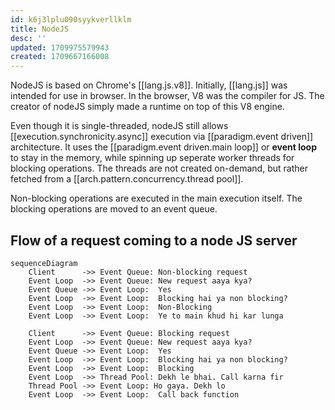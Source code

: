 ```yaml
---
id: k6j3lplu090syykverllklm
title: NodeJS
desc: ''
updated: 1709975579943
created: 1709667166008
---
```


NodeJS is based on Chrome's [[lang.js.v8]]. Initially, [[lang.js]] was intended for use in browser. In the browser, V8 was the compiler for JS. The creator of nodeJS simply made a runtime on top of this V8 engine.

Even though it is single-threaded, nodeJS still allows [[execution.synchronicity.async]] execution via [[paradigm.event driven]] architecture. It uses the [[paradigm.event driven.main loop]] or **event loop** to stay in the memory, while spinning up seperate worker threads for blocking operations. The threads are not created on-demand, but rather fetched from a [[arch.pattern.concurrency.thread pool]].

Non-blocking operations are executed in the main execution itself. The blocking operations are moved to an event queue.

## Flow of a request coming to a node JS server

```mermaid
sequenceDiagram
    Client      ->> Event Queue: Non-blocking request
    Event Loop  ->> Event Queue: New request aaya kya?
    Event Queue ->> Event Loop:  Yes
    Event Loop  ->> Event Loop:  Blocking hai ya non blocking?
    Event Loop  ->> Event Loop:  Non-Blocking
    Event Loop  ->> Event Loop:  Ye to main khud hi kar lunga

    Client      ->> Event Queue: Blocking request
    Event Loop  ->> Event Queue: New request aaya kya?
    Event Queue ->> Event Loop:  Yes
    Event Loop  ->> Event Loop:  Blocking hai ya non blocking?
    Event Loop  ->> Event Loop:  Blocking
    Event Loop  ->> Thread Pool: Dekh le bhai. Call karna fir
    Thread Pool ->> Event Loop: Ho gaya. Dekh lo
    Event Loop  ->> Event Loop:  Call back function    
```


